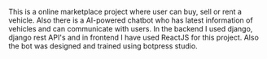 This is a online marketplace project where user can buy, sell or rent a vehicle. Also there is a AI-powered chatbot who has latest information of vehicles and can communicate with users.
In the backend I used django, django rest API's and in frontend I have used ReactJS for this project. Also the bot was designed and trained using botpress studio.
